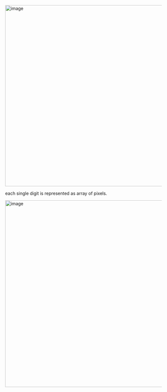 
<img width="1092" height="582" alt="image" src="https://github.com/user-attachments/assets/ecb747e2-bfca-432d-be8a-6052f7a65039" />

each single digit is represented as array of pixels. 

<img width="1112" height="600" alt="image" src="https://github.com/user-attachments/assets/967eb9c3-1aac-47fa-95ad-506865b12fea" />


